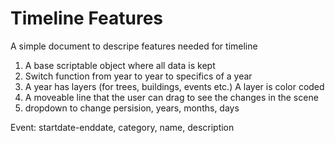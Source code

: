 # Timeline Features
A simple document to descripe features needed for timeline

1. A base scriptable object where all data is kept
2. Switch function from year to year to specifics of a year
3. A year has layers (for trees, buildings, events etc.) A layer is color coded
4. A moveable line that the user can drag to see the changes in the scene
5. dropdown to change persision, years, months, days

Event: startdate-enddate, category, name, description